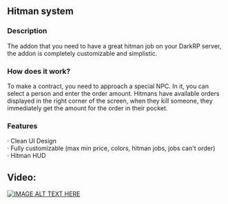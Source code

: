 ## Hitman system
### Description
The addon that you need to have a great hitman job on your DarkRP server, the addon is completely customizable and simplistic.
### How does it work?
To make a contract, you need to approach a special NPC. In it, you can select a person and enter the order amount. Hitmans have available orders displayed in the right corner of the screen, when they kill someone, they immediately get the amount for the order in their pocket.
### Features
· Clean UI Design  
· Fully customizable (max min price, colors, hitman jobs, jobs can't order)  
· Hitman HUD  

## Video:
[![IMAGE ALT TEXT HERE](https://img.youtube.com/vi/eBM8xS-4onA/0.jpg)](https://www.youtube.com/watch?v=eBM8xS-4onA)
